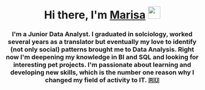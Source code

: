 
<h1 align="center">Hi there, I'm <a href="https://daniilshat.ru/" target="_blank">Marisa</a> 
<img src="https://github.com/blackcater/blackcater/raw/main/images/Hi.gif" height="32"/></h1>
<h3 align="center">I'm a Junior Data Analyst. I graduated in solciology, worked several years as a translator but eventually my love to identify (not only social) patterns brought me to Data Analysis. Right now I'm deepening my knowledge in BI and SQL and looking for interesting pet projects. I'm passionate about learning and developing new skills, which is the number one reason why I changed my field of activity to IT.  🇷🇺</h3>

